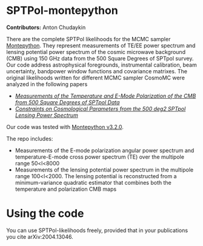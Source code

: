 # SPTPol-montepython

**Contributors:** Anton Chudaykin

There are the complete SPTPol likelihoods for the MCMC sampler [Montepython](https://github.com/brinckmann/montepython_public). They represent measurements of TE/EE power spectrum and lensing potential power spectrum of the cosmic microwave background (CMB) using 150 GHz data from the 500 Square Degrees of SPTpol survey. Our code address astrophysical foregrounds, instrumental calibration, beam uncertainty, bandpower window functions and covariance matrixes. The original likelihoods written for different MCMC sampler CosmoMC were analyzed in the following papers

* [*Measurements of the Temperature and E-Mode Polarization of the CMB from 500 Square Degrees of SPTpol Data*](https://arxiv.org/abs/1707.09353)
* [*Constraints on Cosmological Parameters from the 500 deg2 SPTpol Lensing Power Spectrum*](https://arxiv.org/abs/1910.07157)

Our code was tested with [Montepython v3.2.0](https://baudren.github.io/montepython.html).

The repo includes: 

* Measurements of the E-mode polarization angular power spectrum and temperature-E-mode cross power spectrum (TE) over the multipole range 50<l<8000
* Measurements of the lensing potential power spectrum in the multipole
range 100<l<2000. The lensing potential is reconstructed from a minimum-variance quadratic estimator that combines both the temperature and polarization CMB maps

# Using the code

You can use SPTPol-likelihoods freely, provided that in your publications you cite arXiv:2004.13046. 
